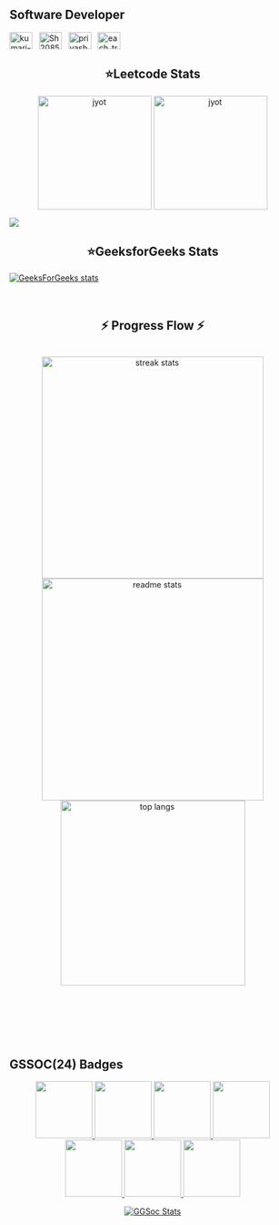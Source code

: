 ## Software Developer

<a href="https://www.linkedin.com/in/kumari-priya-sharma-94a101230/" target="_blank"><img align="center" src="https://raw.githubusercontent.com/rahuldkjain/github-profile-readme-generator/master/src/images/icons/Social/linked-in-alt.svg" alt="kumari-priya-sharma-94a101230" height="30" width="40" /></a>
&nbsp;
<a href="https://twitter.com/Sh20851322Priya" target="_blank"><img align="center" src="https://raw.githubusercontent.com/rahuldkjain/github-profile-readme-generator/master/src/images/icons/Social/twitter.svg" alt="Sh20851322Priya" height="30" width="40" /></a>
&nbsp;
<a href="https://codolio.com/profile/%20priyasharma2808" target="_blank"><img align="center" src="https://codolio.com/codolio_assets/codolio.svg" alt="priyasharma2808" height="30" width="40" /></a>
&nbsp;
<a href="https://www.codechef.com/users/each_trick_31" target="_blank"><img align="center" src="https://s3.amazonaws.com/codechef_shared/misc/fb-image-icon.png" alt="each_trick_31" height="30" width="40" /></a>
&nbsp;


<h2 align="center"> ⭐Leetcode Stats </h2>
<p align="center">
  <a href="https://leetcode.com/u/priyasharma2808/" target="_blank"><img align="center" src="https://assets.leetcode.com/static_assets/public/images/badges/2024/gif/2024-10.gif" alt="jyot" height="200" width="200" /></a>
  <a href="https://leetcode.com/u/priyasharma2808/" target="_blank"><img align="center" src="https://assets.leetcode.com/static_assets/marketing/2024-50.gif" alt="jyot" height="200" width="200" /></a>
</p>

![](https://leetcard.jacoblin.cool/priyasharma2808?ext=heatmap)

<h2 align="center"> ⭐GeeksforGeeks Stats</h2>

[![GeeksForGeeks stats](https://geeks-for-geeks-stats-card.vercel.app/?username=priyasharm5zol)](https://auth.geeksforgeeks.org/user/priyasharm5zol/practice/)

<br/>
  <h2 align="center">⚡ Progress Flow ⚡</h2>
<br>
<div align=center>
  <img width=390 src="https://streak-stats.demolab.com/?user=Priyasharma02821&count_private=true&theme=react&border_radius=10" alt="streak stats"/>
  <img width=390 src="https://github-readme-stats.vercel.app/api?username=Priyasharma02821&show_icons=true&theme=react&rank_icon=github&border_radius=10" alt="readme stats" />
  <img width=325 align="center" src="https://github-readme-stats.vercel.app/api/top-langs/?username=Priyasharma02821&hide=HTML&langs_count=8&layout=compact&theme=react&border_radius=10&size_weight=0.5&count_weight=0.5&exclude_repo=github-readme-stats" alt="top langs" />
</div>

  <br/>

<br/><br/>

<br>
<h2> GSSOC(24) Badges </h2>
<div style='display:flex; align-items:center; gap: 10px;' align='center'><a href="https://gssoc.girlscript.tech/leaderboard">
<img src="https://raw.githubusercontent.com/GSSoC24/Postman-Challenge/main/docs/assets/Postman%20White.png" width="100px" height="100px" />
  <img src="https://raw.githubusercontent.com/GSSoC24/Postman-Challenge/main/docs/assets/1.png" width="100px" height="100px" />
  <img src="https://raw.githubusercontent.com/GSSoC24/Postman-Challenge/main/docs/assets/2.png" width="100px" height="100px" />
  <img src="https://raw.githubusercontent.com/GSSoC24/Postman-Challenge/main/docs/assets/3.png" width="100px" height="100px" />
  <img src="https://raw.githubusercontent.com/GSSoC24/Postman-Challenge/main/docs/assets/4.png" width="100px" height="100px" />
  <img src="https://raw.githubusercontent.com/GSSoC24/Postman-Challenge/main/docs/assets/5.png" width="100px" height="100px" />
  <img src="https://gssoc.girlscript.tech/badges/web3hack.png?imwidth=96" width="100px" height="100px" />
  <br>
  

![GGSoc Stats](https://github.com/user-attachments/assets/95d80306-5fba-40fb-8853-2afc4df8f59e)

  
</div>
<br/>
